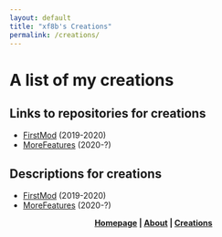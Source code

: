 ```yaml
---
layout: default
title: "xf8b's Creations"
permalink: /creations/
---
```

# A list of my creations
## Links to repositories for creations
* [FirstMod](https://github.com/xf8b/FirstMod-v2-Remastered-Forge) (2019-2020)
* [MoreFeatures](https://github.com/xf8b/MoreFeatures) (2020-?)
## Descriptions for creations  
* [FirstMod](https://xf8b.github.io/creations/firstmod/) (2019-2020)  
* [MoreFeatures](https://xf8b.github.io/creations/morefeatures/) (2020-?)  
<p align="center">
  <strong> <a href="https://xf8b.github.io">Homepage</a> | <a href="https://xf8b.github.io/about/">About</a> | <a href="https://xf8b.github.io/creations/">Creations</a> </strong>
</p>
